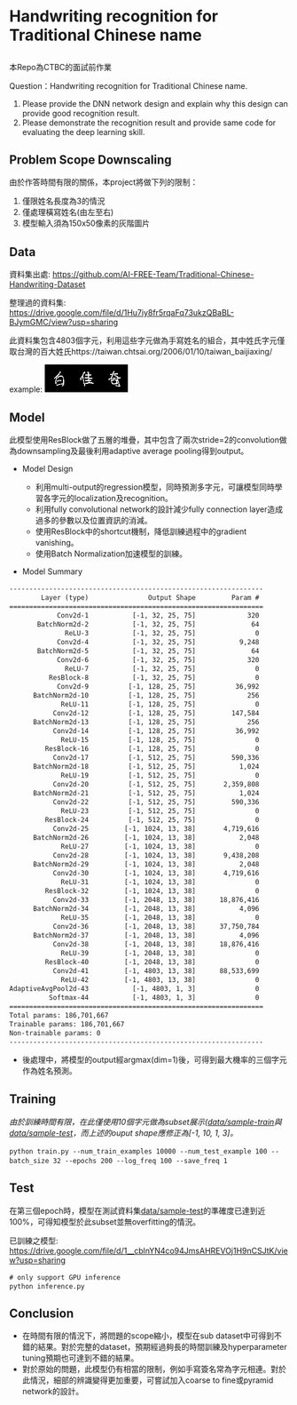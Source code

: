 # Handwriting recognition for Traditional Chinese name

##
本Repo為CTBC的面試前作業

Question：Handwriting recognition for Traditional Chinese name.
1. Please provide the DNN network design and explain why this design can provide good recognition result.
2. Please demonstrate the recognition result and provide same code for evaluating the deep learning skill.

## Problem Scope Downscaling
由於作答時間有限的關係，本project將做下列的限制：
1. 僅限姓名長度為3的情況
2. 僅處理橫寫姓名(由左至右)
3. 模型輸入須為150x50像素的灰階圖片

## Data
資料集出處: https://github.com/AI-FREE-Team/Traditional-Chinese-Handwriting-Dataset

整理過的資料集: https://drive.google.com/file/d/1Hu7iy8fr5rqaFq73ukzQBaBL-BJymGMC/view?usp=sharing

此資料集包含4803個字元，利用這些字元做為手寫姓名的組合，其中姓氏字元僅取台灣的百大姓氏https://taiwan.chtsai.org/2006/01/10/taiwan_baijiaxing/

example: 
![白佳奇](https://github.com/HectorNet/ctbc_hw/blob/dev/data/%E7%99%BD%E4%BD%B3%E5%A5%87.png)


## Model
此模型使用ResBlock做了五層的堆疊，其中包含了兩次stride=2的convolution做為downsampling及最後利用adaptive average pooling得到output。

- Model Design
  - 利用multi-output的regression模型，同時預測多字元，可讓模型同時學習各字元的localization及recognition。
  - 利用fully convolutional network的設計減少fully connection layer造成過多的參數以及位置資訊的消減。
  - 使用ResBlock中的shortcut機制，降低訓練過程中的gradient vanishing。
  - 使用Batch Normalization加速模型的訓練。


- Model Summary
```
----------------------------------------------------------------
        Layer (type)               Output Shape         Param #
================================================================
            Conv2d-1           [-1, 32, 25, 75]             320
       BatchNorm2d-2           [-1, 32, 25, 75]              64
              ReLU-3           [-1, 32, 25, 75]               0
            Conv2d-4           [-1, 32, 25, 75]           9,248
       BatchNorm2d-5           [-1, 32, 25, 75]              64
            Conv2d-6           [-1, 32, 25, 75]             320
              ReLU-7           [-1, 32, 25, 75]               0
          ResBlock-8           [-1, 32, 25, 75]               0
            Conv2d-9          [-1, 128, 25, 75]          36,992
      BatchNorm2d-10          [-1, 128, 25, 75]             256
             ReLU-11          [-1, 128, 25, 75]               0
           Conv2d-12          [-1, 128, 25, 75]         147,584
      BatchNorm2d-13          [-1, 128, 25, 75]             256
           Conv2d-14          [-1, 128, 25, 75]          36,992
             ReLU-15          [-1, 128, 25, 75]               0
         ResBlock-16          [-1, 128, 25, 75]               0
           Conv2d-17          [-1, 512, 25, 75]         590,336
      BatchNorm2d-18          [-1, 512, 25, 75]           1,024
             ReLU-19          [-1, 512, 25, 75]               0
           Conv2d-20          [-1, 512, 25, 75]       2,359,808
      BatchNorm2d-21          [-1, 512, 25, 75]           1,024
           Conv2d-22          [-1, 512, 25, 75]         590,336
             ReLU-23          [-1, 512, 25, 75]               0
         ResBlock-24          [-1, 512, 25, 75]               0
           Conv2d-25         [-1, 1024, 13, 38]       4,719,616
      BatchNorm2d-26         [-1, 1024, 13, 38]           2,048
             ReLU-27         [-1, 1024, 13, 38]               0
           Conv2d-28         [-1, 1024, 13, 38]       9,438,208
      BatchNorm2d-29         [-1, 1024, 13, 38]           2,048
           Conv2d-30         [-1, 1024, 13, 38]       4,719,616
             ReLU-31         [-1, 1024, 13, 38]               0
         ResBlock-32         [-1, 1024, 13, 38]               0
           Conv2d-33         [-1, 2048, 13, 38]      18,876,416
      BatchNorm2d-34         [-1, 2048, 13, 38]           4,096
             ReLU-35         [-1, 2048, 13, 38]               0
           Conv2d-36         [-1, 2048, 13, 38]      37,750,784
      BatchNorm2d-37         [-1, 2048, 13, 38]           4,096
           Conv2d-38         [-1, 2048, 13, 38]      18,876,416
             ReLU-39         [-1, 2048, 13, 38]               0
         ResBlock-40         [-1, 2048, 13, 38]               0
           Conv2d-41         [-1, 4803, 13, 38]      88,533,699
             ReLU-42         [-1, 4803, 13, 38]               0
AdaptiveAvgPool2d-43           [-1, 4803, 1, 3]               0
          Softmax-44           [-1, 4803, 1, 3]               0
================================================================
Total params: 186,701,667
Trainable params: 186,701,667
Non-trainable params: 0
----------------------------------------------------------------
```

- 後處理中，將模型的output經argmax(dim=1)後，可得到最大機率的三個字元作為姓名預測。

## Training
*由於訓練時間有限，在此僅使用10個字元做為subset展示([data/sample-train](https://github.com/HectorNet/ctbc_hw/tree/dev/data/sample-train)與[data/sample-test](https://github.com/HectorNet/ctbc_hw/tree/dev/data/sample-test)，而上述的ouput shape應修正為[-1, 10, 1, 3]。*

`python train.py --num_train_examples 10000 --num_test_example 100 --batch_size 32 --epochs 200 --log_freq 100 --save_freq 1`

## Test
在第三個epoch時，模型在測試資料集[data/sample-test](https://github.com/HectorNet/ctbc_hw/tree/dev/data/sample-test)的準確度已達到近100%，可得知模型於此subset並無overfitting的情況。

已訓練之模型: https://drive.google.com/file/d/1__cblnYN4co94JmsAHREVOj1H9nCSJtK/view?usp=sharing

```
# only support GPU inference
python inference.py
```

## Conclusion
- 在時間有限的情況下，將問題的scope縮小，模型在sub dataset中可得到不錯的結果。對於完整的dataset，預期經過夠長的時間訓練及hyperparameter tuning預期也可達到不錯的結果。
- 對於原始的問題，此模型仍有相當的限制，例如手寫簽名常為字元相連。對於此情況，細部的辨識變得更加重要，可嘗試加入coarse to fine或pyramid network的設計。




